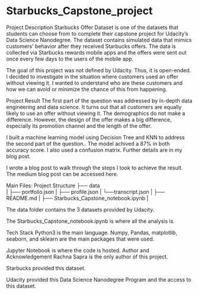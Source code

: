 # Starbucks_Capstone_project
 Project Description
Starbucks Offer Dataset is one of the datasets that students can choose from to complete their capstone project for Udacity’s Data Science Nanodegree. The dataset contains simulated data that mimics customers' behavior after they received Starbucks offers. The data is collected via Starbucks rewards mobile apps and the offers were sent out once every few days to the users of the mobile app.

The goal of this project was not defined by Udacity. Thus, it is open-ended. I decided to investigate in the situation where customers used an offer without viewing it. I wanted to understand who are these customers and how we can avoid or minimize the chance of this from happening.

Project Result
The first part of the question was addressed by in-depth data engineering and data science. It turns out that all customers are equally likely to use an offer without viewing it. The demographics do not make a difference. However, the design of the offer makes a big difference, especially its promotion channel and the length of the offer.

I built a machine learning model using Decision Tree and KNN to address the second part of the question.. The model achived a 87% in both accuracy score. I also used a confusion matrix. Further details are in my blog post.

I wrote a blog post to walk through the steps I took to achieve the result. The medium blog post can be accessed here.

Main Files: Project Structure
├── data          
|   ├── portfolio.json
|   ├── profile.json
|   └──transcript.json
|
├── README.md
|
├── Starbucks_Capstone_notebook.ipynb 
|

The data folder contains the 3 datasets provided by Udacity.

The Starbucks_Capstone_notebook.ipynb is where all the analysis is.


Tech Stack
Python3 is the main language.
Numpy, Pandas, matplotlib, seaborn, and sklearn are the main packages that were used.

Jupyter Notebook is where the code is hosted.
Author and Acknowledgement
Rachna Sapra is the only author of this project.

Starbucks provided this dataset.

Udacity provided this Data Science Nanodegree Program and the access to this dataset.
